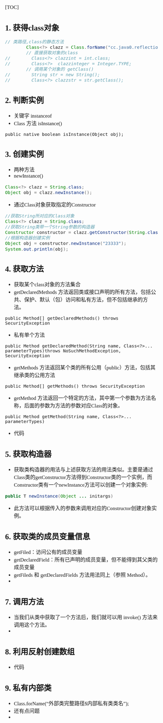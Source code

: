 <span  style="font-family: Simsun,serif; font-size: 17px; ">

[TOC]

## 1. 获得class对象

~~~java
// 类路径,class的静态方法
        Class<?> clazz = Class.forName("cc.java0.reflection.base.A");
        // 直接获取对象的class
//        Class<?> clazzint = int.class;
//        Class<?>  clazzinteger = Integer.TYPE;
        // 调用某个对象的 getClass()
//        String str = new String();
//        Class<?> clazzstr = str.getClass();
~~~

## 2. 判断实例
- 关键字 instanceof 
- Class 方法 isInstance()
~~~
public native boolean isInstance(Object obj);
~~~

## 3. 创建实例

- 两种方法
- newInstance()
~~~java
Class<?> clazz = String.class;
Object obj = clazz.newInstance();
~~~
- 通过Class对象获取指定的Constructor
~~~java
//获取String所对应的Class对象
Class<?> clazz = String.class;
//获取String类带一个String参数的构造器
Constructor constructor = clazz.getConstructor(String.class);
//根据构造器创建实例
Object obj = constructor.newInstance("23333");
System.out.println(obj);
~~~

## 4. 获取方法
- 获取某个class对象的方法集合
- getDeclaredMethods 方法返回类或接口声明的所有方法，包括公共、保护、默认（包）访问和私有方法，但不包括继承的方法。
~~~
public Method[] getDeclaredMethods() throws SecurityException
~~~
- 私有单个方法
~~~
public Method getDeclaredMethod(String name, Class<?>... parameterTypes)throws NoSuchMethodException, SecurityException 
~~~
- getMethods 方法返回某个类的所有公用（public）方法，包括其继承类的公用方法
~~~
public Method[] getMethods() throws SecurityException
~~~
- getMethod 方法返回一个特定的方法，其中第一个参数为方法名称，后面的参数为方法的参数对应Class的对象。
~~~
public Method getMethod(String name, Class<?>... parameterTypes)
~~~
- 代码

## 5. 获取构造器
- 获取类构造器的用法与上述获取方法的用法类似。主要是通过Class类的getConstructor方法得到Constructor类的一个实例，而Constructor类有一个newInstance方法可以创建一个对象实例:
~~~java
public T newInstance(Object ... initargs)
~~~
- 此方法可以根据传入的参数来调用对应的Constructor创建对象实例。

## 6. 获取类的成员变量信息
- getFiled：访问公有的成员变量
- getDeclaredField：所有已声明的成员变量，但不能得到其父类的成员变量
- getFileds 和 getDeclaredFields 方法用法同上（参照 Method）。
- 

## 7. 调用方法
- 当我们从类中获取了一个方法后，我们就可以用 invoke() 方法来调用这个方法。
- 

## 8. 利用反射创建数组
- 代码

## 9. 私有内部类
- Class.forName(“外部类完整路径$内部私有类类名”);
- 还有点问题
- 


</span>